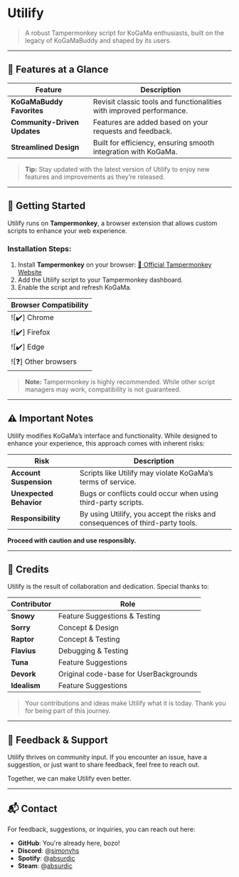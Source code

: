 # Utilify

> A robust Tampermonkey script for KoGaMa enthusiasts, built on the legacy of KoGaMaBuddy and shaped by its users.  

---

## 🔧 Features at a Glance

| Feature                   | Description                                                                 |
|---------------------------|-----------------------------------------------------------------------------|
| **KoGaMaBuddy Favorites** | Revisit classic tools and functionalities with improved performance.        |
| **Community-Driven Updates** | Features are added based on your requests and feedback.                     |
| **Streamlined Design**    | Built for efficiency, ensuring smooth integration with KoGaMa.             |

> **Tip:** Stay updated with the latest version of Utilify to enjoy new features and improvements as they’re released.

---

## 🚀 Getting Started

Utilify runs on **Tampermonkey**, a browser extension that allows custom scripts to enhance your web experience.

### Installation Steps:
1. Install **Tampermonkey** on your browser:
   [🔗 Official Tampermonkey Website](https://www.tampermonkey.net/)
2. Add the Utilify script to your Tampermonkey dashboard.
3. Enable the script and refresh KoGaMa.

| Browser Compatibility |
|------------------------|
| ![✔️] Chrome           |
| ![✔️] Firefox          |
| ![✔️] Edge             |
| ![❓] Other browsers   |

> **Note:** Tampermonkey is highly recommended. While other script managers may work, compatibility is not guaranteed.

---

## ⚠️ Important Notes

Utilify modifies KoGaMa’s interface and functionality. While designed to enhance your experience, this approach comes with inherent risks:

| Risk                     | Description                                                                 |
|--------------------------|-----------------------------------------------------------------------------|
| **Account Suspension**   | Scripts like Utilify may violate KoGaMa’s terms of service.                |
| **Unexpected Behavior**  | Bugs or conflicts could occur when using third-party scripts.              |
| **Responsibility**       | By using Utilify, you accept the risks and consequences of third-party tools.|

**Proceed with caution and use responsibly.**  

---

## 🤝 Credits

Utilify is the result of collaboration and dedication. Special thanks to:

| Contributor | Role                                                                                     |
|-------------|------------------------------------------------------------------------------------------|
| **Snowy**   | Feature Suggestions & Testing                                                                       |
| **Sorry**   | Concept & Design                                                                     |
| **Raptor**  | Concept & Testing                                                                         |
| **Flavius** | Debugging & Testing                                                                      |
| **Tuna**    | Feature Suggestions                                                                      |
| **Devork**  | Original code-base for UserBackgrounds                                                                       |
| **Idealism**| Feature Suggestions                                                                      |

> Your contributions and ideas make Utilify what it is today. Thank you for being part of this journey.

---

## 📌 Feedback & Support

Utilify thrives on community input. If you encounter an issue, have a suggestion, or just want to share feedback, feel free to reach out.

Together, we can make Utilify even better.

---
## 📬 Contact

For feedback, suggestions, or inquiries, you can reach out here:  

- **GitHub**: You're already here, bozo! 
- **Discord**: @[simonvhs](970332627221504081)
- **Spotify**: @[absurdic](https://open.spotify.com/user/31br6oawjyxgbxfqld4xotshfr5u)
- **Steam**: @[absurdic](https://steamcommunity.com/id/absurdic/)




